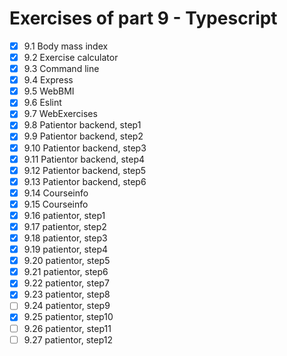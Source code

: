 # Exercises of part 9 - Typescript

- [x] 9.1 Body mass index
- [x] 9.2 Exercise calculator
- [x] 9.3 Command line
- [x] 9.4 Express
- [x] 9.5 WebBMI
- [x] 9.6 Eslint
- [x] 9.7 WebExercises
- [x] 9.8 Patientor backend, step1
- [x] 9.9 Patientor backend, step2
- [x] 9.10 Patientor backend, step3
- [x] 9.11 Patientor backend, step4
- [x] 9.12 Patientor backend, step5
- [x] 9.13 Patientor backend, step6
- [x] 9.14 Courseinfo
- [x] 9.15 Courseinfo
- [x] 9.16 patientor, step1
- [x] 9.17 patientor, step2
- [x] 9.18 patientor, step3
- [x] 9.19 patientor, step4
- [x] 9.20 patientor, step5
- [x] 9.21 patientor, step6
- [x] 9.22 patientor, step7
- [x] 9.23 patientor, step8
- [ ] 9.24 patientor, step9
- [x] 9.25 patientor, step10
- [ ] 9.26 patientor, step11
- [ ] 9.27 patientor, step12
